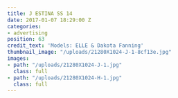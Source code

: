 ```yaml
---
title: J ESTINA SS 14
date: 2017-01-07 18:29:00 Z
categories:
- advertising
position: 63
credit_text: 'Models: ELLE & Dakota Fanning'
thumbnail_image: "/uploads/21280X1024-J-1-8cf13e.jpg"
images:
- path: "/uploads/21280X1024-J-1.jpg"
  class: full
- path: "/uploads/21280X1024-H-1.jpg"
  class: full
---
```


